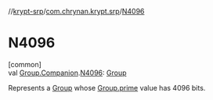 //[krypt-srp](../../index.md)/[com.chrynan.krypt.srp](index.md)/[N4096](-n4096.md)

# N4096

[common]\
val [Group.Companion](-group/-companion/index.md).[N4096](-n4096.md): [Group](-group/index.md)

Represents a [Group](-group/index.md) whose [Group.prime](-group/prime.md) value has 4096 bits.
